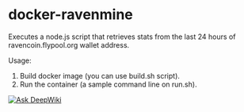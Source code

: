 # docker-ravenmine

Executes a node.js script that retrieves stats from the last 24 hours of ravencoin.flypool.org wallet address.

Usage:
  1. Build docker image (you can use build.sh script).
  2. Run the container (a sample command line on run.sh).

[![Ask DeepWiki](https://deepwiki.com/badge.svg)](https://deepwiki.com/araujofrancisco/docker-ravenmine)
